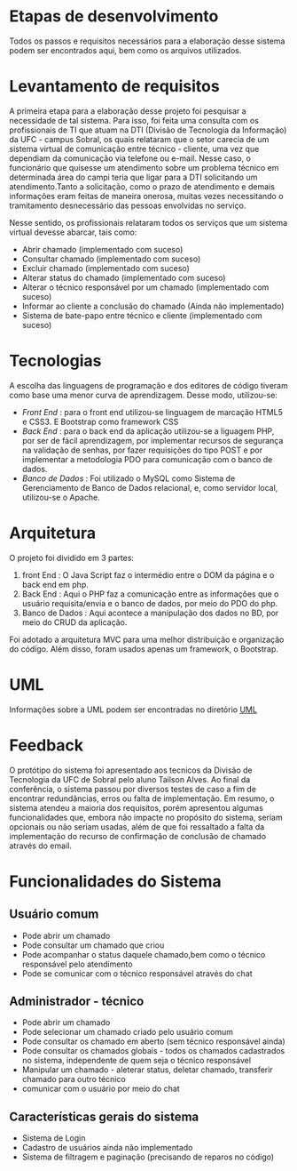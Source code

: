 # Etapas de desenvolvimento
Todos os passos e requisitos necessários para a elaboração desse sistema podem ser encontrados aqui, bem como os arquivos utilizados.

# Levantamento de requisitos

A primeira etapa para a elaboração desse projeto foi pesquisar a necessidade de tal sistema. Para isso, foi feita uma consulta com os profissionais de TI que atuam na DTI (Divisão de Tecnologia da Informação) da UFC - campus Sobral, os quais relataram que o setor carecia de um sistema virtual de comunicação entre técnico - cliente, uma vez que dependiam da comunicação via telefone ou e-mail. Nesse caso, o funcionário que quisesse um atendimento sobre um problema técnico em determinada área do campi teria que ligar para a DTI solicitando um atendimento.Tanto a solicitação, como o prazo de atendimento e demais informações eram feitas de maneira onerosa, muitas vezes necessitando o tramitamento desnecessário das pessoas envolvidas no serviço.

Nesse sentido, os profissionais relataram todos os serviços que um sistema virtual devesse abarcar, tais como:
- Abrir chamado (implementado com suceso)
- Consultar chamado (implementado com suceso)
- Excluir chamado (implementado com suceso)
- Alterar status do chamado (implementado com suceso)
- Alterar o técnico responsável por um chamado (implementado com suceso)
- Informar ao cliente a conclusão do chamado (Ainda não implementado)
- Sistema de bate-papo entre técnico e cliente (implementado com suceso)

# Tecnologias

A escolha das linguagens de programação e dos editores de código tiveram como base uma menor curva de aprendizagem. Desse modo, utilizou-se:

- *Front End* : para o front end utilizou-se linguagem de marcação HTML5 e CSS3. E Bootstrap como framework CSS
- *Back End* : para o back end da aplicação utilizou-se a liguagem PHP, por ser de fácil aprendizagem, por implementar recursos de segurança na validação de senhas, por fazer requisições do tipo POST e por implementar a metodologia PDO para comunicação com o banco de dados.
- *Banco de Dados* : Foi utilizado o MySQL como Sistema de Gerenciamento de Banco de Dados relacional, e, como servidor local, utilizou-se o Apache.


# Arquitetura

O projeto foi dividido em 3 partes:

1. front End : O Java Script faz o intermédio entre o DOM da página e o back end em php.
2. Back End : Aqui o PHP faz a comunicação entre as informações que o usuário requisita/envia e o banco de dados, por meio do PDO do php. 
3. Banco de Dados : Aqui acontece a manipulação dos dados no BD, por meio do CRUD da aplicação.

Foi adotado a arquitetura MVC para uma melhor distribuição e organização do código. Além disso, foram usados apenas um framework, o Bootstrap.


# UML

Informações sobre a UML podem ser encontradas no diretório [UML](https://github.com/TailsonAlves/Trabalho-Final_Eng.Soft-2021.1/tree/main/doc/UML)

# Feedback

O protótipo do sistema foi apresentado aos tecnicos da Divisão de Tecnologia da UFC de Sobral pelo aluno Tailson Alves. Ao final da conferência, o sistema passou por diversos testes de caso a fim de encontrar redundâncias, erros ou falta de implementação. Em resumo, o sistema atendeu a maioria dos requisitos, porém apresentou algumas funcionalidades que, embora não impacte no propósito do sistema, seriam opcionais ou não seriam usadas, além de que foi ressaltado a falta da implementação do recurso de confirmação de conclusão de chamado através do email.

# Funcionalidades do Sistema
## Usuário comum
- Pode abrir um chamado
- Pode consultar um chamado que criou
- Pode acompanhar o status daquele chamado,bem como o técnico responsável pelo atendimento
- Pode se comunicar com o técnico responsável através do chat

## Administrador - técnico
- Pode abrir um chamado
- Pode selecionar um chamado criado pelo usuário comum
- Pode consultar os chamado em aberto (sem técnico responsável ainda)
- Pode consultar os chamados globais - todos os chamados cadastrados no sistema, independente de quem seja o técnico responsável
- Manipular um chamado - aleterar status, deletar chamado, transferir chamado para outro técnico
- comunicar com o usuário por meio do chat

## Características gerais do sistema
- Sistema de Login
- Cadastro de usuários ainda não implementado
- Sistema de filtragem e paginação (precisando de reparos no código)
